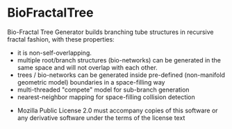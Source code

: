 
BioFractalTree
==============

 Bio-Fractal Tree Generator builds branching tube structures
 in recursive fractal fashion, with these properties:
   - it is non-self-overlapping.
   - multiple root/branch structures (bio-networks) can be
     generated in the same space and will not overlap with
     each other.
   - trees / bio-networks can be generated inside pre-defined
     (non-manifold geometric model) boundaries in a space-filling way
   - multi-threaded "compete" model for sub-branch generation
   - nearest-neighbor mapping for space-filling collision detection

 * Mozilla Public License 2.0 must accompany copies of this software
   or any derivative software under the terms of the license text
